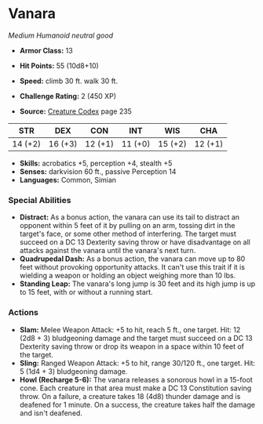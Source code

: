 # Vanara

*Medium* *Humanoid* *neutral good*

- **Armor Class:** 13
- **Hit Points:** 55 (10d8+10)
- **Speed:** climb 30 ft. walk 30 ft.

- **Challenge Rating:** 2 (450 XP)
- **Source:** [Creature Codex](https://koboldpress.com/kpstore/product/creature-codex-for-5th-edition-dnd) page 235

| STR | DEX | CON | INT | WIS | CHA |
| --- | --- | --- | --- | --- | --- |
| 14 (+2) | 16 (+3) | 12 (+1) | 11 (+0) | 15 (+2) | 12 (+1) |

- **Skills:** acrobatics +5, perception +4, stealth +5
- **Senses:** darkvision 60 ft., passive Perception 14
- **Languages:** Common, Simian

### Special Abilities

- **Distract:** As a bonus action, the vanara can use its tail to distract an opponent within 5 feet of it by pulling on an arm, tossing dirt in the target's face, or some other method of interfering. The target must succeed on a DC 13 Dexterity saving throw or have disadvantage on all attacks against the vanara until the vanara's next turn.
- **Quadrupedal Dash:** As a bonus action, the vanara can move up to 80 feet without provoking opportunity attacks. It can't use this trait if it is wielding a weapon or holding an object weighing more than 10 lbs.
- **Standing Leap:** The vanara's long jump is 30 feet and its high jump is up to 15 feet, with or without a running start.

### Actions

- **Slam:** Melee Weapon Attack: +5 to hit, reach 5 ft., one target. Hit: 12 (2d8 + 3) bludgeoning damage and the target must succeed on a DC 13 Dexterity saving throw or drop its weapon in a space within 10 feet of the target.
- **Sling:** Ranged Weapon Attack: +5 to hit, range 30/120 ft., one target. Hit: 5 (1d4 + 3) bludgeoning damage.
- **Howl (Recharge 5-6):** The vanara releases a sonorous howl in a 15-foot cone. Each creature in that area must make a DC 13 Constitution saving throw. On a failure, a creature takes 18 (4d8) thunder damage and is deafened for 1 minute. On a success, the creature takes half the damage and isn't deafened.


